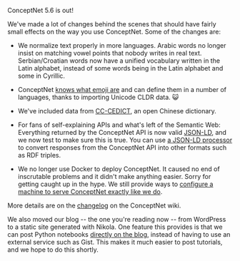 <!--
.. title: ConceptNet 5.6 released
.. slug: conceptnet-56-released
.. date: 2018-04-13 17:02:00 UTC-04:00
.. tags: ConceptNet, Releases
.. category: 
.. link: 
.. description: 
.. type: text
-->

ConceptNet 5.6 is out!

We've made a lot of changes behind the scenes that should have fairly small effects on the way you use ConceptNet. Some of the changes are:

- We normalize text properly in more languages. Arabic words no longer insist on matching vowel points that nobody writes in real text. Serbian/Croatian words now have a unified vocabulary written in the Latin alphabet, instead of some words being in the Latin alphabet and some in Cyrillic.

- ConceptNet [knows what emoji are](http://conceptnet.io/c/mul/%F0%9F%98%82) and can define them in a number of languages, thanks to importing Unicode CLDR data. 😺

- We've included data from [CC-CEDICT](https://cc-cedict.org/wiki/), an open Chinese dictionary.

- For fans of self-explaining APIs and what's left of the Semantic Web: Everything returned by the ConceptNet API is now valid [JSON-LD](https://json-ld.org/), and we now test to make sure this is true. You can use [a JSON-LD processor](https://github.com/digitalbazaar/pyld) to convert responses from the ConceptNet API into other formats such as RDF triples.

- We no longer use Docker to deploy ConceptNet. It caused no end of inscrutable problems and it didn't make anything easier. Sorry for getting caught up in the hype. We still provide ways to [configure a machine to serve ConceptNet exactly like we do](https://github.com/commonsense/conceptnet5/wiki/Running-your-own-copy).

More details are on the [changelog](https://github.com/commonsense/conceptnet5/wiki/Changelog) on the ConceptNet wiki.

We also moved our blog -- the one you're reading now -- from WordPress to a static site generated with Nikola. One feature this provides is that we can post Python notebooks [directly on the blog](http://blog.conceptnet.io/posts/2017/how-to-make-a-racist-ai-without-really-trying/), instead of having to use an external service such as Gist. This makes it much easier to post tutorials, and we hope to do this shortly.
